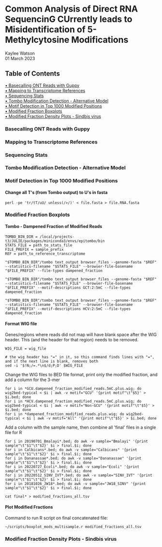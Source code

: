 # Common Analysis of Direct RNA SequencinG CUrrently leads to Misidentification of 5-Methylcytosine Modifications
Kaylee Watson<br />
01 March 2023

## Table of Contents

[• Basecalling ONT Reads with Guppy](https://github.com/kayleewatson/GCU-Paper/new/main?readme=1#basecalling-ont-reads-with-guppy)<br />
[• Mapping to Transcriptome References](https://github.com/kayleewatson/GCU-Paper/new/main?readme=1#mapping-to-transcriptome-references)<br />
[• Sequencing Stats](https://github.com/kayleewatson/GCU-Paper/new/main?readme=1#sequencing-stats)<br />
[• Tombo Modification Detection - Alternative Model](https://github.com/kayleewatson/GCU-Paper/new/main?readme=1#tombo-modification-detection---alternative-model)<br />
[• Motif Detection in Top 1000 Modified Positions](https://github.com/kayleewatson/GCU-Paper/new/main?readme=1#motif-detection-in-top-1000-modified-positions)<br />
[• Modified Fraction Boxplots](https://github.com/kayleewatson/GCU-Paper/new/main?readme=1#modified-fraction-boxplots)<br />
[• Modified Fraction Density Plots - Sindbis virus](https://github.com/kayleewatson/GCU-Paper/new/main?readme=1#modified-fraction-density-plots---sindbis-virus)<br />

### Basecalling ONT Reads with Guppy

### Mapping to Transcriptome References

### Sequencing Stats

### Tombo Modification Detection - Alternative Model

### Motif Detection in Top 1000 Modified Positions

#### Change all T's (from Tombo output) to U's in fasta
```
perl -pe 'tr/tT/uU/ unless(/>/)' < file.fasta > file.RNA.fasta
```



### Modified Fraction Boxplots
#### Tombo - Dampened Fraction of Modified Reads

```
TOMBO_BIN_DIR = /local/projects-t3/JULIE/packages/miniconda3/envs/epitombo/bin
STATS_FILE = path_to_stats_file
FILE_PREFIX = sample_prefix
REF = path_to_reference_transcriptome

"$TOMBO_BIN_DIR"/tombo text_output browser_files --genome-fasta "$REF" --statistics-filename "$STATS_FILE" --browser-file-basename "$FILE_PREFIX" --file-types dampened_fraction

"$TOMBO_BIN_DIR"/tombo text_output browser_files --genome-fasta "$REF" --statistics-filename "$STATS_FILE" --browser-file-basename "$FILE_PREFIX" --motif-descriptions GCT:2:5mC --file-types dampened_fraction

"$TOMBO_BIN_DIR"/tombo text_output browser_files --genome-fasta "$REF" --statistics-filename "$STATS_FILE" --browser-file-basename "$FILE_PREFIX" --motif-descriptions HCV:2:5mC --file-types dampened_fraction
```

#### Format WIG file

Genes/regions where reads did not map will have blank space after the WIG header. This (and the header for that region) needs to be removed.

```
WIG_FILE = wig_file

# the wig header has "=" in it, so this command finds lines with "=", and if the next line is blank, removes both
sed -i '$!N;/=.*\n$/d;P;D' $WIG_FILE
```

Change the WIG files to BED file format, print only the modified fraction, and add a column for the 3-mer
```
for i in *GCU.dampened_fraction_modified_reads.5mC.plus.wig; do wig2bed-typical < $i | awk -v motif="GCU" '{print motif"\t"$5}' > $i.bed; done
for i in *HCV.dampened_fraction_modified_reads.5mC.plus.wig; do wig2bed-typical < $i | awk -v motif="Non-GCU" '{print motif"\t"$5}' > $i.bed; done
for i in *dampened_fraction_modified_reads.plus.wig; do wig2bed-typical < $i | awk -v motif="All" '{print motif"\t"$5}' > $i.bed; done
```
Add a column with the sample name, then combine all 'final' files in a single file for R
```
for i in 20190701_Bmalayi*.bed; do awk -v sample="Bmalayi" '{print sample"\t"$1"\t"$2}' $i > final.$i; done
for i in Calbicans*.bed; do awk -v sample="Calbicans" '{print sample"\t"$1"\t"$2}' $i > final.$i; done
for i in Dananassae*.bed; do awk -v sample="Dananassae" '{print sample"\t"$1"\t"$2}' $i > final.$i; done
for i in 20220727_Ecoli*.bed; do awk -v sample="Ecoli" '{print sample"\t"$1"\t"$2}' $i > final.$i; done
for i in 20220512_SINV_IVT*.bed; do awk -v sample="SINV_IVT" '{print sample"\t"$1"\t"$2}' $i > final.$i; done
for i in 20181026_JW18*.bed; do awk -v sample="JW18_SINV" '{print sample"\t"$1"\t"$2}' $i > final.$i; done

cat final* > modified_fractions_all.tsv
```

#### Plot Modified Fractions
Command to run R script on final concatenated file:
```
~/scripts/boxplot_mods_multisample.r modified_fractions_all.tsv
```


### Modified Fraction Density Plots - Sindbis virus
